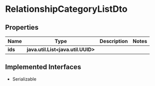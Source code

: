 

# RelationshipCategoryListDto


## Properties

Name | Type | Description | Notes
------------ | ------------- | ------------- | -------------
**ids** | **java.util.List&lt;java.util.UUID&gt;** |  | 


## Implemented Interfaces

* Serializable


